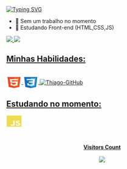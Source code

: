 [![Typing SVG](https://readme-typing-svg.herokuapp.com/?color=000000&size=35&center=true&vCenter=true&width=1000&lines=Olá,+Meu+Nome+é+Thiago+de+Jesus+Xavier;Tenho+18+Anos+de+idade;Moro+em+Macaúbas,+Bahia;Seja+Bem+Vindo!:%29)](https://git.io/typing-svg)

- 🔭 Sem um trabalho no momento
- 🌱 Estudando Front-end (HTML,CSS,JS) 

<div>
  <a href="https://github.com/thiagojx18">
  <img height="180em" src="https://github-readme-stats.vercel.app/api?username=thiagojx18&show_icons=true&theme=dark&include_all_commits=true&count_private=true"/>
  <img height="180em" src="https://github-readme-stats.vercel.app/api/top-langs/?username=thiagojx18&layout=compact&langs_count=7&theme=dark"/>
</div>
 
## Minhas Habilidades:
<div style="display: inline_block"><br>
  <img align="center" alt="Thiago-HTML" height="30" width="40" src="https://raw.githubusercontent.com/devicons/devicon/master/icons/html5/html5-original.svg">
  <img align="center" alt="Thiago-CSS" height="30" width="40" src="https://raw.githubusercontent.com/devicons/devicon/master/icons/css3/css3-original.svg">
  <img align="center" alt="Thiago-GitHub" height="30" width="40 "src="https://cdn.jsdelivr.net/gh/devicons/devicon/icons/github/github-original.svg" />
</div>
  
## Estudando no momento:
 <img align="center" alt="Thiago-Js" height="30" width="40" src="https://raw.githubusercontent.com/devicons/devicon/master/icons/javascript/javascript-plain.svg">
  
<br><p align="center"><b>Visitors Count</b></p>  
<p align="center"><img align="center" src="https://profile-counter.glitch.me/{thiagojx18}/count.svg" /></p> 
<br></div>

